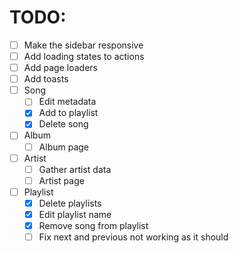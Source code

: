 # TODO:

- [ ] Make the sidebar responsive
- [ ] Add loading states to actions
- [ ] Add page loaders
- [ ] Add toasts
- [ ] Song
  - [ ] Edit metadata
  - [x] Add to playlist
  - [x] Delete song
- [ ] Album
  - [ ] Album page
- [ ] Artist
  - [ ] Gather artist data
  - [ ] Artist page
- [ ] Playlist
  - [x] Delete playlists
  - [x] Edit playlist name
  - [x] Remove song from playlist
  - [ ] Fix next and previous not working as it should
